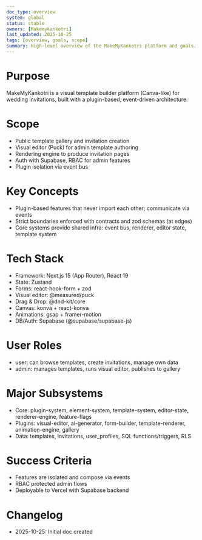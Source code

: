 ```yaml
---
doc_type: overview
system: global
status: stable
owners: [Makemykankotri]
last_updated: 2025-10-25
tags: [overview, goals, scope]
summary: High-level overview of the MakeMyKankotri platform and goals.
---
```


# Purpose
MakeMyKankotri is a visual template builder platform (Canva-like) for wedding invitations, built with a plugin-based, event-driven architecture.

# Scope
- Public template gallery and invitation creation
- Visual editor (Puck) for admin template authoring
- Rendering engine to produce invitation pages
- Auth with Supabase, RBAC for admin features
- Plugin isolation via event bus

# Key Concepts
- Plugin-based features that never import each other; communicate via events
- Strict boundaries enforced with contracts and zod schemas (at edges)
- Core systems provide shared infra: event bus, renderer, editor state, template system

# Tech Stack
- Framework: Next.js 15 (App Router), React 19
- State: Zustand
- Forms: react-hook-form + zod
- Visual editor: @measured/puck
- Drag & Drop: @dnd-kit/core
- Canvas: konva + react-konva
- Animations: gsap + framer-motion
- DB/Auth: Supabase (@supabase/supabase-js)

# User Roles
- user: can browse templates, create invitations, manage own data
- admin: manages templates, runs visual editor, publishes to gallery

# Major Subsystems
- Core: plugin-system, element-system, template-system, editor-state, renderer-engine, feature-flags
- Plugins: visual-editor, ai-generator, form-builder, template-renderer, animation-engine, gallery
- Data: templates, invitations, user_profiles, SQL functions/triggers, RLS

# Success Criteria
- Features are isolated and compose via events
- RBAC protected admin flows
- Deployable to Vercel with Supabase backend

# Changelog
- 2025-10-25: Initial doc created
